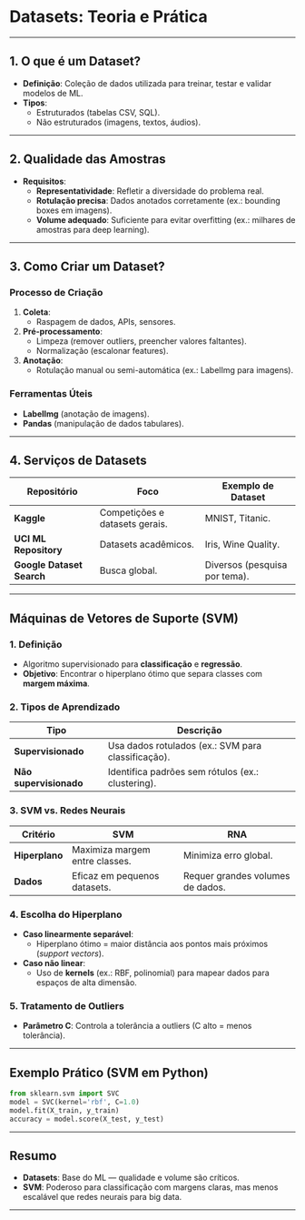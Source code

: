 # Datasets: Teoria e Prática

---

## **1. O que é um Dataset?**

- **Definição**: Coleção de dados utilizada para treinar, testar e validar modelos de ML.
- **Tipos**:
  - Estruturados (tabelas CSV, SQL).
  - Não estruturados (imagens, textos, áudios).

---

## **2. Qualidade das Amostras**

- **Requisitos**:
  - **Representatividade**: Refletir a diversidade do problema real.
  - **Rotulação precisa**: Dados anotados corretamente (ex.: bounding boxes em imagens).
  - **Volume adequado**: Suficiente para evitar overfitting (ex.: milhares de amostras para deep learning).

---

## **3. Como Criar um Dataset?**

### **Processo de Criação**

1. **Coleta**:
   - Raspagem de dados, APIs, sensores.
2. **Pré-processamento**:
   - Limpeza (remover outliers, preencher valores faltantes).
   - Normalização (escalonar features).
3. **Anotação**:
   - Rotulação manual ou semi-automática (ex.: LabelImg para imagens).

### **Ferramentas Úteis**

- **LabelImg** (anotação de imagens).
- **Pandas** (manipulação de dados tabulares).

---

## **4. Serviços de Datasets**

| **Repositório**           | **Foco**                       | **Exemplo de Dataset**        |
| ------------------------- | ------------------------------ | ----------------------------- |
| **Kaggle**                | Competições e datasets gerais. | MNIST, Titanic.               |
| **UCI ML Repository**     | Datasets acadêmicos.           | Iris, Wine Quality.           |
| **Google Dataset Search** | Busca global.                  | Diversos (pesquisa por tema). |

---

## **Máquinas de Vetores de Suporte (SVM)**

### **1. Definição**

- Algoritmo supervisionado para **classificação** e **regressão**.
- **Objetivo**: Encontrar o hiperplano ótimo que separa classes com **margem máxima**.

### **2. Tipos de Aprendizado**

| **Tipo**               | **Descrição**                                      |
| ---------------------- | -------------------------------------------------- |
| **Supervisionado**     | Usa dados rotulados (ex.: SVM para classificação). |
| **Não supervisionado** | Identifica padrões sem rótulos (ex.: clustering).  |

### **3. SVM vs. Redes Neurais**

| **Critério**   | **SVM**                        | **RNA**                          |
| -------------- | ------------------------------ | -------------------------------- |
| **Hiperplano** | Maximiza margem entre classes. | Minimiza erro global.            |
| **Dados**      | Eficaz em pequenos datasets.   | Requer grandes volumes de dados. |

### **4. Escolha do Hiperplano**

- **Caso linearmente separável**:
  - Hiperplano ótimo = maior distância aos pontos mais próximos (_support vectors_).
- **Caso não linear**:
  - Uso de **kernels** (ex.: RBF, polinomial) para mapear dados para espaços de alta dimensão.

### **5. Tratamento de Outliers**

- **Parâmetro C**: Controla a tolerância a outliers (C alto = menos tolerância).

---

## **Exemplo Prático (SVM em Python)**

```python
from sklearn.svm import SVC
model = SVC(kernel='rbf', C=1.0)
model.fit(X_train, y_train)
accuracy = model.score(X_test, y_test)
```

---

## **Resumo**

- **Datasets**: Base do ML — qualidade e volume são críticos.
- **SVM**: Poderoso para classificação com margens claras, mas menos escalável que redes neurais para big data.

---
